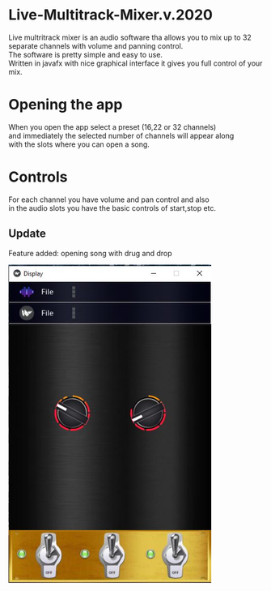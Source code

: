 # Live-Multitrack-Mixer.v.2020

Live multritrack mixer is an audio software tha allows you to mix up to 32 separate channels with volume and panning control.<br>
The software is pretty simple and easy to use.<br>
Written in javafx with nice graphical interface it gives you full control of your mix.<br>

# Opening the app

When you open the app select a preset (16,22 or 32 channels)<br>
and immediately the selected number of channels will appear along <br>
with the slots where you can open a song.

# Controls

For each channel you have volume and pan control and also<br>
in the audio slots you have the basic controls of start,stop etc.

## Update<br>
Feature added: opening song with drug and drop

![sneak pic](https://github.com/VasilhsVouronikos/PureMSound/blob/main/pics/Ddrive.JPG?raw=true)


